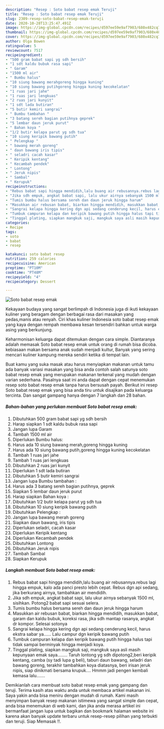 ```yaml
---
description: "Resep : Soto babat resep emak Teruji"
title: "Resep : Soto babat resep emak Teruji"
slug: 2309-resep-soto-babat-resep-emak-teruji
date: 2020-10-28T13:25:47.491Z
image: https://img-global.cpcdn.com/recipes/d597ee59e9af7903/680x482cq70/soto-babat-resep-emak-foto-resep-utama.jpg
thumbnail: https://img-global.cpcdn.com/recipes/d597ee59e9af7903/680x482cq70/soto-babat-resep-emak-foto-resep-utama.jpg
cover: https://img-global.cpcdn.com/recipes/d597ee59e9af7903/680x482cq70/soto-babat-resep-emak-foto-resep-utama.jpg
author: Olga Bowen
ratingvalue: 5
reviewcount: 7517
recipeingredient:
- "500 gram babat sapi yg sdh bersih"
- "1 sdt kaldu bubuk rasa sapi"
- " Garam"
- "1500 ml air"
- " Bumbu halus"
- "10 siung bawang merahgoreng hingga kuning"
- "10 siung bawang putihgoreng hingga kuning kecokelatan"
- "1 ruas jari jahe"
- "1 ruas jari lengkuas"
- "2 ruas jari kunyit"
- "1 sdt lada butiran"
- "5 butir kemiri sangrai"
- " Bumbu tambahan "
- "3 batang sereh bagian putihnya geprek"
- "5 lembar daun jeruk purut"
- " Bahan koya "
- "1/2 butir kelapa parut yg sdh tua"
- "10 siung keripik bawang putih"
- " Pelengkap "
- " bawang merah goreng"
- " daun bawang iris tipis"
- " seladri cacah kasar"
- " Keripik kentang"
- " Kecambah pendek"
- " Lontong"
- " Jeruk nipis"
- " Sambal"
- " Kerupuk"
recipeinstructions:
- "Rebus babat sapi hingga mendidih,lalu buang air rebusannya.rebus lagi hingga empuk, kalo ada panci presto lebih cepat. Rebus dgn api sedang, jika berkurang airnya, tambahkan air mendidih."
- "Jika sdh empuk, angkat babat sapi, lalu ukur airnya sebanyak 1500 ml, sisihkan. Potong2 babat sapi sesuai selera."
- "Tumis bumbu halus bersama sereh dan daun jeruk hingga harum"
- "Masukkan air rebusan babat, biarkan hingga mendidih, masukkan babat, garam dan kaldu bubuk, koreksi rasa, jika sdh mantap rasanya, angkat dr kompor. Selesai sotonya"
- "Sangrai kelapa hingga kering dgn api sedang cenderung kecil, harus ekstra sabar ya...... Lalu campur dgn keripik bawang putih"
- "Tumbuk campuran kelapa dan keripik bawang putih hingga halus tapi tidak sampai berminyak hingga menjadi koya."
- "Tinggal plating, siapkan mangkuk saji, mangkuk saya asli masih kepunyaan emak saya........ Taruh lontong yg sdh dipotong2,beri keripik kentang, camba (sy tadi lupa g beli), taburi daun bawang, seladri dan bawang goreng, terakhir tambahkan koya diatasnya, beri irisan jeruk nipis, siap dinikmati bersama krupuk.... Hmmm jadi pengen kembali kemasa lalu......."
categories:
- Recipe
tags:
- soto
- babat
- resep

katakunci: soto babat resep 
nutrition: 259 calories
recipecuisine: American
preptime: "PT10M"
cooktime: "PT48M"
recipeyield: "4"
recipecategory: Dessert

---
```



![Soto babat resep emak](https://img-global.cpcdn.com/recipes/d597ee59e9af7903/680x482cq70/soto-babat-resep-emak-foto-resep-utama.jpg)

Kekayaan budaya yang sangat berlimpah di Indonesia juga di ikuti kekayaan kuliner yang beragam dengan berbagai rasa dari masakan yang pedas,manis atau renyah. Ciri khas kuliner Indonesia soto babat resep emak yang kaya dengan rempah membawa kesan tersendiri bahkan untuk warga asing yang berkunjung.


Keharmonisan keluarga dapat ditemukan dengan cara simple. Diantaranya adalah memasak Soto babat resep emak untuk orang di rumah bisa dicoba. kebiasaan makan bersama anak sudah menjadi kultur, Banyak yang sering mencari kuliner kampung mereka sendiri ketika di tempat lain.



Buat kamu yang suka masak atau harus menyiapkan makanan untuk tamu ada banyak variasi masakan yang bisa anda contoh salah satunya soto babat resep emak yang merupakan makanan terkenal yang mudah dengan varian sederhana. Pasalnya saat ini anda dapat dengan cepat menemukan resep soto babat resep emak tanpa harus bersusah payah.
Berikut ini resep Soto babat resep emak yang bisa anda tiru untuk disajikan pada keluarga tercinta. Dan sangat gampang hanya dengan 7 langkah dan 28 bahan.


<!--inarticleads1-->

##### Bahan-bahan yang perlukan membuat Soto babat resep emak:

1. Dibutuhkan 500 gram babat sapi yg sdh bersih
1. Harap siapkan 1 sdt kaldu bubuk rasa sapi
1. Jangan lupa  Garam
1. Tambah 1500 ml air
1. Diperlukan  Bumbu halus:
1. Harus ada 10 siung bawang merah,goreng hingga kuning
1. Harus ada 10 siung bawang putih,goreng hingga kuning kecokelatan
1. Tambah 1 ruas jari jahe
1. Tambah 1 ruas jari lengkuas
1. Dibutuhkan 2 ruas jari kunyit
1. Diperlukan 1 sdt lada butiran
1. Dibutuhkan 5 butir kemiri sangrai
1. Jangan lupa  Bumbu tambahan :
1. Harus ada 3 batang sereh bagian putihnya, geprek
1. Siapkan 5 lembar daun jeruk purut
1. Harap siapkan  Bahan koya :
1. Dibutuhkan 1/2 butir kelapa parut yg sdh tua
1. Dibutuhkan 10 siung keripik bawang putih
1. Dibutuhkan  Pelengkap :
1. Jangan lupa  bawang merah goreng
1. Siapkan  daun bawang, iris tipis
1. Diperlukan  seladri, cacah kasar
1. Diperlukan  Keripik kentang
1. Diperlukan  Kecambah pendek
1. Dibutuhkan  Lontong
1. Dibutuhkan  Jeruk nipis
1. Tambah  Sambal
1. Siapkan  Kerupuk




<!--inarticleads2-->

##### Langkah membuat  Soto babat resep emak:

1. Rebus babat sapi hingga mendidih,lalu buang air rebusannya.rebus lagi hingga empuk, kalo ada panci presto lebih cepat. Rebus dgn api sedang, jika berkurang airnya, tambahkan air mendidih.
1. Jika sdh empuk, angkat babat sapi, lalu ukur airnya sebanyak 1500 ml, sisihkan. Potong2 babat sapi sesuai selera.
1. Tumis bumbu halus bersama sereh dan daun jeruk hingga harum
1. Masukkan air rebusan babat, biarkan hingga mendidih, masukkan babat, garam dan kaldu bubuk, koreksi rasa, jika sdh mantap rasanya, angkat dr kompor. Selesai sotonya
1. Sangrai kelapa hingga kering dgn api sedang cenderung kecil, harus ekstra sabar ya...... Lalu campur dgn keripik bawang putih
1. Tumbuk campuran kelapa dan keripik bawang putih hingga halus tapi tidak sampai berminyak hingga menjadi koya.
1. Tinggal plating, siapkan mangkuk saji, mangkuk saya asli masih kepunyaan emak saya........ Taruh lontong yg sdh dipotong2,beri keripik kentang, camba (sy tadi lupa g beli), taburi daun bawang, seladri dan bawang goreng, terakhir tambahkan koya diatasnya, beri irisan jeruk nipis, siap dinikmati bersama krupuk.... Hmmm jadi pengen kembali kemasa lalu.......




Demikianlah cara membuat soto babat resep emak yang gampang dan teruji. Terima kasih atas waktu anda untuk membaca artikel makanan ini. Saya yakin anda bisa meniru dengan mudah di rumah. Kami masih menyimpan banyak resep makanan istimewa yang sangat simple dan cepat, anda bisa menemukan di web kami, dan jika anda merasa artikel ini bermanfaat jangan lupa untuk bagikan dan bookmark halaman website ini karena akan banyak update terbaru untuk resep-resep pilihan yang terbukti dan teruji. Siap Memasak !!. 
